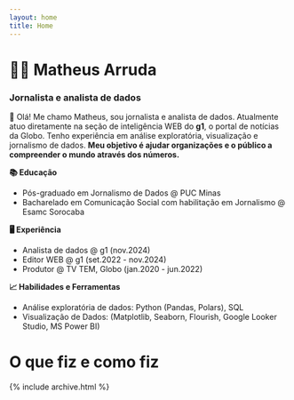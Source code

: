 ```yaml
---
layout: home
title: Home
---
```

# 👨‍💻 Matheus Arruda 
### Jornalista e analista de dados 
👋 Olá! Me chamo Matheus, sou jornalista e analista de dados. Atualmente atuo diretamente na seção de inteligência WEB do **g1**, o portal de notícias da Globo. Tenho experiência em análise exploratória, visualização e jornalismo de dados. **Meu objetivo é ajudar organizações e o público a compreender o mundo através dos números.**

**📚 Educação**
<br>
- Pós-graduado em Jornalismo de Dados @ PUC Minas <br>
- Bacharelado em Comunicação Social com habilitação em Jornalismo @ Esamc Sorocaba <br>

**🖥️ Experiência**
<br>
- Analista de dados @ g1 (nov.2024)<br>
- Editor WEB @ g1 (set.2022 - nov.2024)<br>
- Produtor @ TV TEM, Globo (jan.2020 - jun.2022)<br> 

**📈 Habilidades e Ferramentas**
- Análise exploratória de dados: Python (Pandas, Polars), SQL <br>
- Visualização de Dados: (Matplotlib, Seaborn, Flourish, Google Looker Studio, MS Power BI) <br>

# O que fiz e como fiz
{% include archive.html %}
